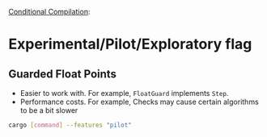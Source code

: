 [Conditional Compilation](https://doc.rust-lang.org/book/conditional-compilation.html):

# Experimental/Pilot/Exploratory flag

## Guarded Float Points

* Easier to work with. For example, `FloatGuard` implements `Step`.
* Performance costs. For example, Checks may cause certain algorithms to be a bit slower

```sh
cargo [command] --features "pilot"
```